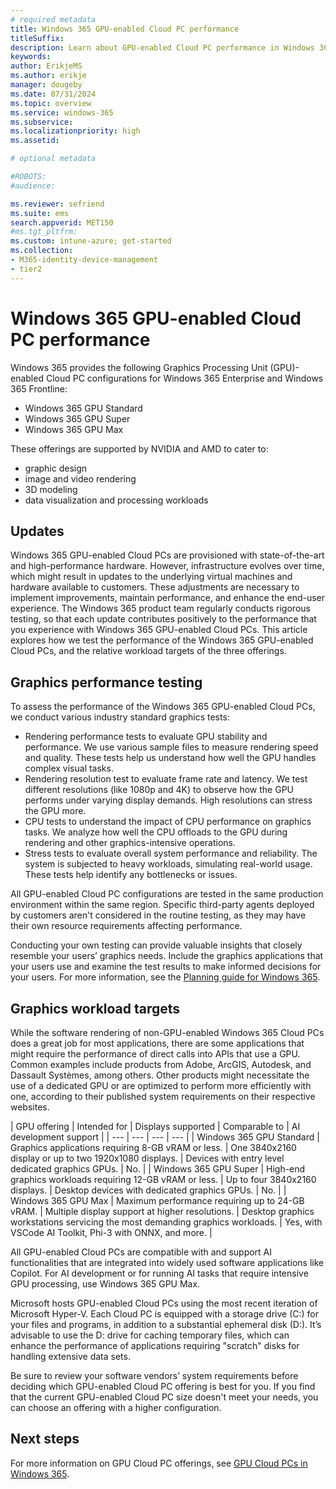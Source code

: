 ```yaml
---
# required metadata
title: Windows 365 GPU-enabled Cloud PC performance
titleSuffix:
description: Learn about GPU-enabled Cloud PC performance in Windows 365.
keywords:
author: ErikjeMS  
ms.author: erikje
manager: dougeby
ms.date: 07/31/2024
ms.topic: overview
ms.service: windows-365
ms.subservice:
ms.localizationpriority: high
ms.assetid: 

# optional metadata

#ROBOTS:
#audience:

ms.reviewer: sefriend
ms.suite: ems
search.appverid: MET150
#ms.tgt_pltfrm:
ms.custom: intune-azure; get-started
ms.collection:
- M365-identity-device-management
- tier2
---
```


# Windows 365 GPU-enabled Cloud PC performance

Windows 365 provides the following Graphics Processing Unit (GPU)-enabled Cloud PC configurations for Windows 365 Enterprise and Windows 365 Frontline:  

- Windows 365 GPU Standard
- Windows 365 GPU Super
- Windows 365 GPU Max

These offerings are supported by NVIDIA and AMD to cater to:

- graphic design
- image and video rendering
- 3D modeling
- data visualization and processing workloads

## Updates

Windows 365 GPU-enabled Cloud PCs are provisioned with state-of-the-art and high-performance hardware. However, infrastructure evolves over time, which might result in updates to the underlying virtual machines and hardware available to customers. These adjustments are necessary to implement improvements, maintain performance, and enhance the end-user experience. The Windows 365 product team regularly conducts rigorous testing, so that each update contributes positively to the performance that you experience with Windows 365 GPU-enabled Cloud PCs. This article explores how we test the performance of the Windows 365 GPU-enabled Cloud PCs, and the relative workload targets of the three offerings.

## Graphics performance testing

To assess the performance of the Windows 365 GPU-enabled Cloud PCs, we conduct various industry standard graphics tests:

- Rendering performance tests to evaluate GPU stability and performance. We use various sample files to measure rendering speed and quality. These tests help us understand how well the GPU handles complex visual tasks.
- Rendering resolution test to evaluate frame rate and latency. We test different resolutions (like 1080p and 4K) to observe how the GPU performs under varying display demands. High resolutions can stress the GPU more.
- CPU tests to understand the impact of CPU performance on graphics tasks. We analyze how well the CPU offloads to the GPU during rendering and other graphics-intensive operations.
- Stress tests to evaluate overall system performance and reliability. The system is subjected to heavy workloads, simulating real-world usage. These tests help identify any bottlenecks or issues.

All GPU-enabled Cloud PC configurations are tested in the same production environment within the same region. Specific third-party agents deployed by customers aren't considered in the routine testing, as they may have their own resource requirements affecting performance.

Conducting your own testing can provide valuable insights that closely resemble your users’ graphics needs. Include the graphics applications that your users use and examine the test results to make informed decisions for your users. For more information, see the [Planning guide for Windows 365](planning-guide.md).

## Graphics workload targets

While the software rendering of non-GPU-enabled Windows 365 Cloud PCs does a great job for most applications, there are some applications that might require the performance of direct calls into APIs that use a GPU. Common examples include products from Adobe, ArcGIS, Autodesk, and Dassault Systèmes, among others. Other products might necessitate the use of a dedicated GPU or are optimized to perform more efficiently with one, according to their published system requirements on their respective websites.

| GPU offering | Intended for | Displays supported | Comparable to | AI development support |
| --- | --- | --- | --- |
| Windows 365 GPU Standard | Graphics applications requiring 8-GB vRAM or less. | One 3840x2160 display or up to two 1920x1080 displays. | Devices with entry level dedicated graphics GPUs. | No. |
| Windows 365 GPU Super | High-end graphics workloads requiring 12-GB vRAM or less. | Up to four 3840x2160 displays. | Desktop devices with dedicated graphics GPUs. | No. |
| Windows 365 GPU Max | Maximum performance requiring up to 24-GB vRAM. | Multiple display support at higher resolutions. | Desktop graphics workstations servicing the most demanding graphics workloads. | Yes, with VSCode AI Toolkit, Phi-3 with ONNX, and more. |

All GPU-enabled Cloud PCs are compatible with and support AI functionalities that are integrated into widely used software applications like Copilot. For AI development or for running AI tasks that require intensive GPU processing, use Windows 365 GPU Max.

Microsoft hosts GPU-enabled Cloud PCs using the most recent iteration of Microsoft Hyper-V. Each Cloud PC is equipped with a storage drive (C:) for your files and programs, in addition to a substantial ephemeral disk (D:). It’s advisable to use the D: drive for caching temporary files, which can enhance the performance of applications requiring "scratch" disks for handling extensive data sets.

Be sure to review your software vendors’ system requirements before deciding which GPU-enabled Cloud PC offering is best for you. If you find that the current GPU-enabled Cloud PC size doesn't meet your needs, you can choose an offering with a higher configuration.

<!-- ########################## -->
## Next steps

For more information on GPU Cloud PC offerings, see [GPU Cloud PCs in Windows 365](gpu-cloud-pc.md).
